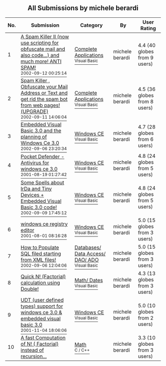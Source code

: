 ﻿<div align="center">

## All Submissions by michele berardi

</div>

No.  | Submission | Category | By   | User Rating
---- | ---------- | -------- | ---- | -----------
1 | [A Spam Killer II \(now use scripting for obfuscate mail and also code\.\.\.\) and much more\! ANTI SPAM\!<br /><sup>2002-09-12 00:25:14</sup>](https://github.com/Planet-Source-Code/michele-berardi-a-spam-killer-ii-now-use-scripting-for-obfuscate-mail-and-also-code-and-mu__1-38876) | [Complete Applications<br /><sup>Visual Basic</sup>](../ByCategory/complete-applications__1-27.md) | michele berardi | 4.4 (40 globes from 9 users)
2 | [Spam Killer , Obfuscate your Mail Address or Text and get rid the spam bot from web pages\!\(UPGRADE\)<br /><sup>2002-09-11 14:06:04</sup>](https://github.com/Planet-Source-Code/michele-berardi-spam-killer-obfuscate-your-mail-address-or-text-and-get-rid-the-spam-bot-f__1-38851) | [Complete Applications<br /><sup>Visual Basic</sup>](../ByCategory/complete-applications__1-27.md) | michele berardi | 4.5 (36 globes from 8 users)
3 | [Embedded Visual Basic 3\.0 and the planning of Windows Ce 3\.0<br /><sup>2002-09-06 23:20:34</sup>](https://github.com/Planet-Source-Code/michele-berardi-embedded-visual-basic-3-0-and-the-planning-of-windows-ce-3-0__1-38734) | [Windows CE<br /><sup>Visual Basic</sup>](../ByCategory/windows-ce__1-41.md) | michele berardi | 4.7 (28 globes from 6 users)
4 | [Pocket Defender \- Antivirus for windows ce 3\.0<br /><sup>2001-08-19 01:27:42</sup>](https://github.com/Planet-Source-Code/michele-berardi-pocket-defender-antivirus-for-windows-ce-3-0__1-25204) | [Windows CE<br /><sup>Visual Basic</sup>](../ByCategory/windows-ce__1-41.md) | michele berardi | 4.8 (24 globes from 5 users)
5 | [Some Spells about IrDa and Tiny Devices \+ Embedded Visual Basic 3\.0 code\!<br /><sup>2002-09-09 17:45:12</sup>](https://github.com/Planet-Source-Code/michele-berardi-some-spells-about-irda-and-tiny-devices-embedded-visual-basic-3-0-code__1-38828) | [Windows CE<br /><sup>Visual Basic</sup>](../ByCategory/windows-ce__1-41.md) | michele berardi | 4.8 (24 globes from 5 users)
6 | [windows ce registry editor<br /><sup>2001-08-01 08:16:28</sup>](https://github.com/Planet-Source-Code/michele-berardi-windows-ce-registry-editor__1-25642) | [Windows CE<br /><sup>Visual Basic</sup>](../ByCategory/windows-ce__1-41.md) | michele berardi | 5.0 (15 globes from 3 users)
7 | [How to Populate SQL filed starting from XML files\!<br /><sup>2002-09-06 12:04:06</sup>](https://github.com/Planet-Source-Code/michele-berardi-how-to-populate-sql-filed-starting-from-xml-files__1-38741) | [Databases/ Data Access/ DAO/ ADO<br /><sup>Visual Basic</sup>](../ByCategory/databases-data-access-dao-ado__1-6.md) | michele berardi | 5.0 (15 globes from 3 users)
8 | [Quick N\! \(Factorial\) calculation using Double\!<br />](https://github.com/Planet-Source-Code/michele-berardi-quick-n-factorial-calculation-using-double__1-38817) | [Math/ Dates<br /><sup>Visual Basic</sup>](../ByCategory/math-dates__1-37.md) | michele berardi | 4.3 (13 globes from 3 users)
9 | [UDT \(user defined types\) support for windows ce 3\.0 & embedded visual basic 3\.0<br /><sup>2001-11-04 18:06:06</sup>](https://github.com/Planet-Source-Code/michele-berardi-udt-user-defined-types-support-for-windows-ce-3-0-embedded-visual-basic-3-__1-38736) | [Windows CE<br /><sup>Visual Basic</sup>](../ByCategory/windows-ce__1-41.md) | michele berardi | 5.0 (10 globes from 2 users)
10 | [A fast Computation of N\! \( Factorial\) instead of recursion\.\.\.<br />](https://github.com/Planet-Source-Code/michele-berardi-a-fast-computation-of-n-factorial-instead-of-recursion__3-4729) | [Math<br /><sup>C / C++</sup>](../ByCategory/math__3-12.md) | michele berardi | 3.3 (10 globes from 3 users)
